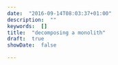 ```yaml
---
date:  "2016-09-14T08:03:37+01:00"
description:  ""
keywords:  []
title:  "decomposing a monolith"
draft:  true
showDate:  false

---
```


